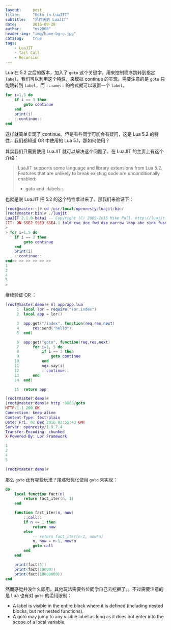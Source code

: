 ```yaml
---
layout:     post
title:      "Goto in LuaJIT"
subtitle:   "吊炸天的 LuaJIT"
date:       2016-09-20
author:     "ms2008"
header-img: "img/home-bg-o.jpg"
catalog:    true
tags:
    - LuaJIT
    - Tail Call
    - Recursion
---
```


Lua 在 5.2 之后的版本，加入了 `goto` 这个关键字，用来控制程序跳转到指定 `label`。我们可以利用这个特性，来模拟 continue 的实现。需要注意的是 `goto` 只能跳转到 `label`，而 `::name::` 的格式就可以设置一个 `label`。

```lua
for i=1,5 do
    if i == 3 then
        goto continue
    end
    print(i)
    ::continue::
end
```

这样就简单实现了 continue。但是有些同学可能会有疑问，这是 Lua 5.2 的特性，我们都知道 OR 中使用的 Lua 5.1，那如何使用？

其实我们只需要使用 LuaJIT 就可以解决这个问题了。在 LuaJIT 的主页上有这个介绍：

> LuaJIT supports some language and library extensions from Lua 5.2. Features that are unlikely to break existing code are unconditionally enabled:
> <br>
> - goto and ::labels::.

也就是说 LuaJIT 把 5.2 的这个特性拿过来了。那我们来验证下：

```lua
[root@master:~]# cd /usr/local/openresty/luajit/bin/
[root@master:bin]# ./luajit
LuaJIT 2.1.0-beta1 -- Copyright (C) 2005-2015 Mike Pall. http://luajit.org/
JIT: ON SSE2 SSE3 SSE4.1 fold cse dce fwd dse narrow loop abc sink fuse
>
> for i=1,5 do
    if i == 3 then
        goto continue
    end
    print(i)
    ::continue::
end>> >> >> >> >> >>
1
2
4
5
>
```

继续验证 OR ：

```lua
[root@master:demo]# nl app/app.lua
     1	local lor = require("lor.index")
     2	local app = lor()

     3	app:get("/index", function(req,res,next)
     4	    res:send("hello")
     5	end)

     6	app:get("goto", function(req,res,next)
     7	    for i=1, 5 do
     8	        if i == 3 then
     9	            goto continue
    10	        end
    11	        ngx.say(i)
    12	        ::continue::
    13	    end
    14	end)

    15	return app

[root@master:demo]#
[root@master:demo]# http :8888/goto
HTTP/1.1 200 OK
Connection: keep-alive
Content-Type: text/plain
Date: Fri, 02 Dec 2016 02:55:43 GMT
Server: openresty/1.9.7.4
Transfer-Encoding: chunked
X-Powered-By: Lor Framework

1
2
4
5

[root@master:demo]#
```

那么 `goto` 还有哪些玩法？尾递归优化使用 `goto` 来实现：

```lua
do
    local function fact(n)
        return fact_iter(n, 1)
    end

    function fact_iter(n, now)
        ::call::
        if n <= 1 then
            return now
        else
            -- return fact_iter(n-1, now*n)
            n, now = n-1, now*n
            goto call
        end
    end

    print(fact(5))
    print(fact(10000))
    print(fact(10000000))
end
```

然而感觉并没什么卵用。其他玩法需要各位同学自己去挖掘了。。不过需要注意的是 Lua 也有对 `goto` 的滥用限制：

- A label is visible in the entire block where it is defined (including nested blocks, but not nested functions).
- A goto may jump to any visible label as long as it does not enter into the scope of a local variable.
